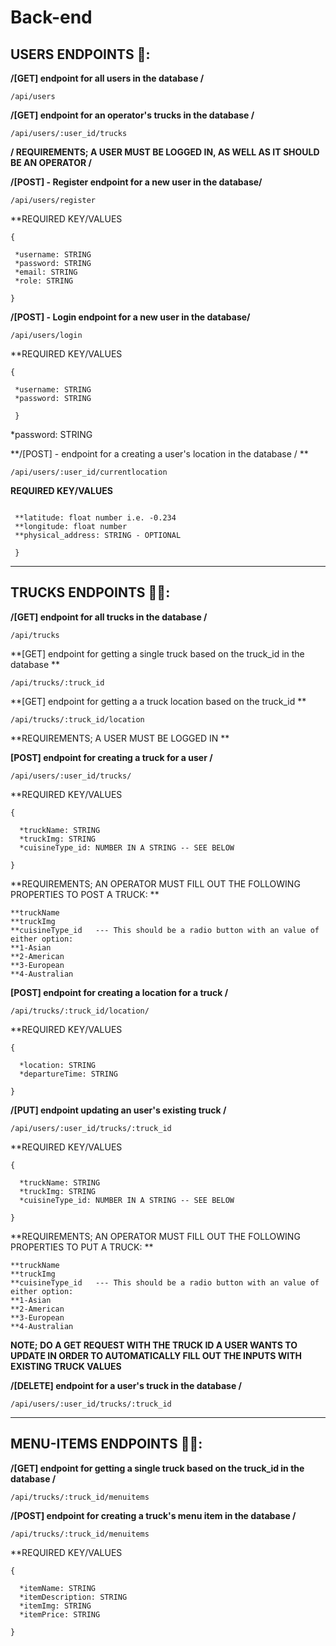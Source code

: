 # Back-end



## USERS ENDPOINTS 👤:

 **/[GET] endpoint for all users in the database /**
```
/api/users
```

**/[GET] endpoint for an operator's trucks in the database /**
```
/api/users/:user_id/trucks
```

**/ REQUIREMENTS; A USER MUST BE LOGGED IN, AS WELL AS IT SHOULD BE AN OPERATOR /**

**/[POST] - Register endpoint for a new user in the database/**
```
/api/users/register
```
**REQUIRED KEY/VALUES
```
{

 *username: STRING
 *password: STRING
 *email: STRING
 *role: STRING
 
}
```

**/[POST] - Login endpoint for a new user in the database/**
```
/api/users/login
```
**REQUIRED KEY/VALUES
```
{

 *username: STRING
 *password: STRING
 
 }
 ```
 *password: STRING

**/[POST] - endpoint for a creating a user's location in the database / **
```
/api/users/:user_id/currentlocation
```

**REQUIRED KEY/VALUES**

```{

 **latitude: float number i.e. -0.234
 **longitude: float number
 **physical_address: STRING - OPTIONAL
 
 }  
 ```


---------------------------------------------------------------------------
## TRUCKS ENDPOINTS 🚎🚌:

 **/[GET] endpoint for all trucks in the database /**

```
/api/trucks
```
**[GET] endpoint for getting a single truck based on the truck_id in the database **

```
/api/trucks/:truck_id
```

**[GET] endpoint for getting a a truck location based on the truck_id **

```
/api/trucks/:truck_id/location
```
**REQUIREMENTS; A USER MUST BE LOGGED IN **


 **[POST] endpoint for creating a truck for a user /**
 
```
/api/users/:user_id/trucks/
```

**REQUIRED KEY/VALUES
```
{

  *truckName: STRING
  *truckImg: STRING
  *cuisineType_id: NUMBER IN A STRING -- SEE BELOW
  
}
```

**REQUIREMENTS; AN OPERATOR MUST FILL OUT THE FOLLOWING PROPERTIES TO POST A TRUCK:  **
```
**truckName
**truckImg
**cuisineType_id   --- This should be a radio button with an value of either option:
**1-Asian
**2-American
**3-European
**4-Australian
```

 **[POST] endpoint for creating a location for a truck /**
 
```
/api/trucks/:truck_id/location/
```

**REQUIRED KEY/VALUES
```
{

  *location: STRING
  *departureTime: STRING
  
}
```

 **/[PUT] endpoint updating an user's existing truck /**

```
/api/users/:user_id/trucks/:truck_id
```
**REQUIRED KEY/VALUES
```
{

  *truckName: STRING
  *truckImg: STRING
  *cuisineType_id: NUMBER IN A STRING -- SEE BELOW
  
}
```

**REQUIREMENTS; AN OPERATOR MUST FILL OUT THE FOLLOWING PROPERTIES TO PUT A TRUCK:  **
```
**truckName
**truckImg
**cuisineType_id   --- This should be a radio button with an value of either option:
**1-Asian
**2-American
**3-European
**4-Australian
```

**NOTE; DO A GET REQUEST WITH THE TRUCK ID A USER WANTS TO UPDATE IN ORDER TO AUTOMATICALLY FILL OUT THE INPUTS WITH EXISTING TRUCK VALUES**


 **/[DELETE] endpoint for a user's truck in the database /**

```
/api/users/:user_id/trucks/:truck_id
```


---------------------------------------------------------------------------
## MENU-ITEMS ENDPOINTS 🚎🚌:


**/[GET] endpoint for getting a single truck based on the truck_id in the database /**

```
/api/trucks/:truck_id/menuitems
```

**/[POST] endpoint for creating a truck's menu item in the database /**

```
/api/trucks/:truck_id/menuitems
```

**REQUIRED KEY/VALUES
```
{

  *itemName: STRING
  *itemDescription: STRING
  *itemImg: STRING
  *itemPrice: STRING
  
}
```

